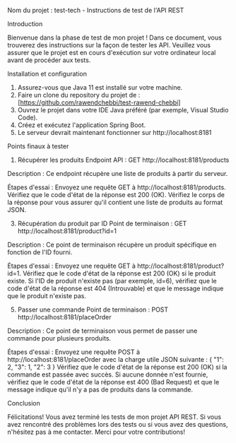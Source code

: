 Nom du projet : test-tech  -  Instructions de test de l'API REST


Introduction

Bienvenue dans la phase de test de mon projet ! Dans ce document, vous trouverez des instructions sur la façon de tester les API. 
Veuillez vous assurer que le projet est en cours d'exécution sur votre ordinateur local avant de procéder aux tests.


Installation et configuration
1. Assurez-vous que Java 11 est installé sur votre machine.
2. Faire un clone du repository du projet de : [https://github.com/rawendchebbi/test-rawend-chebbi]
3. Ouvrez le projet dans votre IDE Java préféré (par exemple, Visual Studio Code).
4. Créez et exécutez l'application Spring Boot.
5. Le serveur devrait maintenant fonctionner sur http://localhost:8181 


Points finaux à tester
1. Récupérer les produits
Endpoint API : GET http://localhost:8181/products

Description :
Ce endpoint récupère une liste de produits à partir du serveur.

Étapes d'essai :
Envoyez une requête GET à http://localhost:8181/products.
Vérifiez que le code d'état de la réponse est 200 (OK).
Vérifiez le corps de la réponse pour vous assurer qu'il contient une liste de produits au format JSON.


3. Récupération du produit par ID
Point de terminaison : GET http://localhost:8181/product?id=1

Description :
Ce point de terminaison récupère un produit spécifique en fonction de l'ID fourni.

Étapes d'essai :
Envoyez une requête GET à http://localhost:8181/product?id=1.
Vérifiez que le code d'état de la réponse est 200 (OK) si le produit existe.
Si l'ID de produit n'existe pas (par exemple, id=6), vérifiez que le code d'état de la réponse est 404 (Introuvable) et que le message indique que le produit n'existe pas.


5. Passer une commande
Point de terminaison : POST http://localhost:8181/placeOrder

Description :
Ce point de terminaison vous permet de passer une commande pour plusieurs produits.

Étapes d'essai :
Envoyez une requête POST à http://localhost:8181/placeOrder avec la charge utile JSON suivante :
{
    "1": 2,
    "3": 1,
    "2": 3
}
Vérifiez que le code d'état de la réponse est 200 (OK) si la commande est passée avec succès.
Si aucune donnée n'est fournie, vérifiez que le code d'état de la réponse est 400 (Bad Request) et que le message indique qu'il n'y a pas de produits dans la commande.


Conclusion

Félicitations! Vous avez terminé les tests de mon projet API REST. Si vous avez rencontré des problèmes lors des tests ou si vous avez des questions, n'hésitez pas à me contacter. Merci pour votre contributions!
